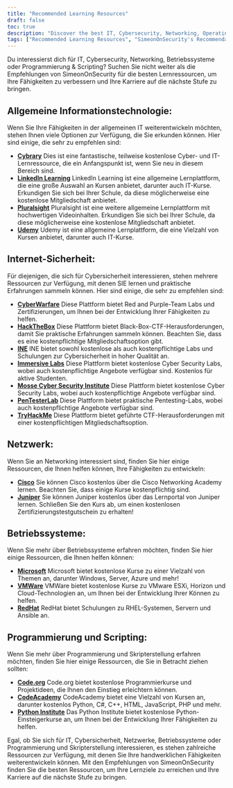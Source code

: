 ```yaml
---
title: "Recommended Learning Resources"
draft: false
toc: true
description: "Discover the best IT, Cybersecurity, Networking, Operating Systems, and Programming & Scripting learning resources with SimeonOnSecurity's Recommendations. From free online platforms like Cybrary, Code.org, and CodeAcademy, to paid platforms like LinkedIn Learning, Pluralsight, and TryHackMe, you'll find a wide range of options to meet your learning goals. Enhance your skills in areas like Cisco, Juniper, Windows, VMware, and Red Hat with free training and certifications. Take your career to the next level with SimeonOnSecurity's top-rated learning resources."
tags: ["Recommended Learning Resources", "SimeonOnSecurity's Recommendations", "IT", "Cybersecurity", "Networking", "Operating Systems", "Programming & Scripting", "Cybrary", "LinkedIn Learning", "Pluralsight", "Udemy", "CyberWarfare", "HackTheBox", "INE", "Immersive Labs", "Mosse Cyber Security Institute", "PenTesterLab", "TryHackMe", "Cisco", "Juniper", "Microsoft", "VMWare", "RedHat", "Code.org", "CodeAcademy", "Python Institute"]
---
```


 Du interessierst dich für IT, Cybersecurity, Networking, Betriebssysteme oder Programmierung & Scripting? Suchen Sie nicht weiter als die Empfehlungen von SimeonOnSecurity für die besten Lernressourcen, um Ihre Fähigkeiten zu verbessern und Ihre Karriere auf die nächste Stufe zu bringen.  ## Allgemeine Informationstechnologie:  Wenn Sie Ihre Fähigkeiten in der allgemeinen IT weiterentwickeln möchten, stehen Ihnen viele Optionen zur Verfügung, die Sie erkunden können. Hier sind einige, die sehr zu empfehlen sind:  - [**Cybrary**](https://www.cybrary.it/) Dies ist eine fantastische, teilweise kostenlose Cyber- und IT-Lernressource, die ein Anfangspunkt ist, wenn Sie neu in diesem Bereich sind. - [**LinkedIn Learning**](https://www.lynda.com/) LinkedIn Learning ist eine allgemeine Lernplattform, die eine große Auswahl an Kursen anbietet, darunter auch IT-Kurse. Erkundigen Sie sich bei Ihrer Schule, da diese möglicherweise eine kostenlose Mitgliedschaft anbietet. - [**Pluralsight**](https://www.pluralsight.com/) Pluralsight ist eine weitere allgemeine Lernplattform mit hochwertigen Videoinhalten. Erkundigen Sie sich bei Ihrer Schule, da diese möglicherweise eine kostenlose Mitgliedschaft anbietet. - [**Udemy**](https://www.udemy.com/) Udemy ist eine allgemeine Lernplattform, die eine Vielzahl von Kursen anbietet, darunter auch IT-Kurse.  ## Internet-Sicherheit:  Für diejenigen, die sich für Cybersicherheit interessieren, stehen mehrere Ressourcen zur Verfügung, mit denen SIE lernen und praktische Erfahrungen sammeln können. Hier sind einige, die sehr zu empfehlen sind:  - [**CyberWarfare**](https://cyberwarfare.live/) Diese Plattform bietet Red and Purple-Team Labs und Zertifizierungen, um Ihnen bei der Entwicklung Ihrer Fähigkeiten zu helfen. - [**HackTheBox**](https://www.hackthebox.eu/) Diese Plattform bietet Black-Box-CTF-Herausforderungen, damit Sie praktische Erfahrungen sammeln können. Beachten Sie, dass es eine kostenpflichtige Mitgliedschaftsoption gibt. - [**INE**](https://ine.com/) INE bietet sowohl kostenlose als auch kostenpflichtige Labs und Schulungen zur Cybersicherheit in hoher Qualität an. - [**Immersive Labs**](https://www.immersivelabs.com/) Diese Plattform bietet kostenlose Cyber Security Labs, wobei auch kostenpflichtige Angebote verfügbar sind. Kostenlos für aktive Studenten. - [**Mosse Cyber Security Institute**](https://platform.mosse-institute.com/#/) Diese Plattform bietet kostenlose Cyber Security Labs, wobei auch kostenpflichtige Angebote verfügbar sind. - [**PenTesterLab**](https://pentesterlab.com/) Diese Plattform bietet praktische Pentesting-Labs, wobei auch kostenpflichtige Angebote verfügbar sind. - [**TryHackMe**](https://tryhackme.com/) Diese Plattform bietet geführte CTF-Herausforderungen mit einer kostenpflichtigen Mitgliedschaftsoption.  ## Netzwerk:  Wenn Sie an Networking interessiert sind, finden Sie hier einige Ressourcen, die Ihnen helfen können, Ihre Fähigkeiten zu entwickeln:  - [**Cisco**](https://www.cisco.com/c/m/en_sg/partners/cisco-networking-academy/index.html) Sie können Cisco kostenlos über die Cisco Networking Academy lernen. Beachten Sie, dass einige Kurse kostenpflichtig sind. - [**Juniper**](https://learningportal.juniper.net/juniper/default.aspx) Sie können Juniper kostenlos über das Lernportal von Juniper lernen. Schließen Sie den Kurs ab, um einen kostenlosen Zertifizierungstestgutschein zu erhalten!  ## Betriebssysteme:  Wenn Sie mehr über Betriebssysteme erfahren möchten, finden Sie hier einige Ressourcen, die Ihnen helfen können:  - [**Microsoft**](https://docs.microsoft.com/en-us/learn/) Microsoft bietet kostenlose Kurse zu einer Vielzahl von Themen an, darunter Windows, Server, Azure und mehr! - [**VMWare**](https://www.vmware.com/education-services/learning-zone.html) VMWare bietet kostenlose Kurse zu VMware ESXi, Horizon und Cloud-Technologien an, um Ihnen bei der Entwicklung Ihrer Können zu helfen. - [**RedHat**](https://www.redhat.com/en/services/training-and-certification) RedHat bietet Schulungen zu RHEL-Systemen, Servern und Ansible an.  ## Programmierung und Scripting:  Wenn Sie mehr über Programmierung und Skripterstellung erfahren möchten, finden Sie hier einige Ressourcen, die Sie in Betracht ziehen sollten:  - [**Code.org**](https://studio.code.org/courses) Code.org bietet kostenlose Programmierkurse und Projektideen, die Ihnen den Einstieg erleichtern können. - [**CodeAcademy**](https://www.codecademy.com/) CodeAcademy bietet eine Vielzahl von Kursen an, darunter kostenlos Python, C#, C++, HTML, JavaScript, PHP und mehr. - [**Python Institute**](https://pythoninstitute.org/free-python-courses/) Das Python Institute bietet kostenlose Python-Einsteigerkurse an, um Ihnen bei der Entwicklung Ihrer Fähigkeiten zu helfen.  Egal, ob Sie sich für IT, Cybersicherheit, Netzwerke, Betriebssysteme oder Programmierung und Skripterstellung interessieren, es stehen zahlreiche Ressourcen zur Verfügung, mit denen Sie Ihre handwerklichen Fähigkeiten weiterentwickeln können. Mit den Empfehlungen von SimeonOnSecurity finden Sie die besten Ressourcen, um Ihre Lernziele zu erreichen und Ihre Karriere auf die nächste Stufe zu bringen.